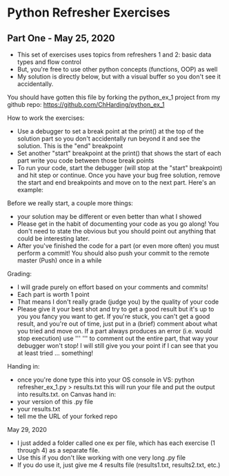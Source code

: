 # Python Refresher Exercises
## Part One - May 25, 2020

- This set of exercises uses topics from refreshers 1 and 2: basic data types and flow control
- But, you're free to use other python concepts (functions, OOP) as well
- My solution is directly below, but with a visual buffer so you don't see it accidentally.

You should have gotten this file by forking the python_ex_1 project from my github
repo: https://github.com/ChHarding/python_ex_1

How to work the exercises:
- Use a debugger to set a break point at the print() at the top of the solution part so you
 don't accidentally run beyond it and see the solution. This is the "end" breakpoint
- Set another "start" breakpoint at the print() that shows the start of each part
 write you code between those break points
- To run your code, start the debugger (will stop at the "start" breakpoint) and
 hit step or continue. Once you have your bug free solution, remove the start and
 end breakpoints and move on to the next part. Here's an example:

Before we really start, a couple more things:
- your solution may be different or even better than what I showed
- Please get in the habit of documenting your code as you go along!
  You don't need to state the obvious but you should point out anything 
  that could be interesting later.
- After you've finished the code for a part (or even more often) you must
  perform a commit! You should also push your commit to the remote master (Push)
  once in a while

Grading:
- I will grade purely on effort based on your comments and commits!
- Each part is worth 1 point
- That means I don't really grade (judge you) by the quality of your code
- Please give it your best shot and try to get a good result but it's up to you
  you fancy you want to get. If you're stuck, you can't get a good result,
  and you're out of time, just put in a (brief) comment about what you tried
  and move on. If a part always produces an error (i.e. would stop execution)
  use ''' ''' to comment out the entire part, that way your debugger won't stop!
  I will still give you your point if I can see that you at least tried ... something!

Handing in:
- once you're done type this into your OS console in VS:
python refresher_ex_1.py > results.txt
this will run your file and put the output into results.txt.
on Canvas hand in:
- your version of this .py file
- your results.txt
- tell me the URL of your forked repo 

May 29, 2020
- I just added a folder called one ex per file, which has each exercise (1 through 4) as a separate file.
- Use this if you don't like working with one very long .py file
- If you do use it, just give me 4 results file (results1.txt, results2.txt, etc.)
